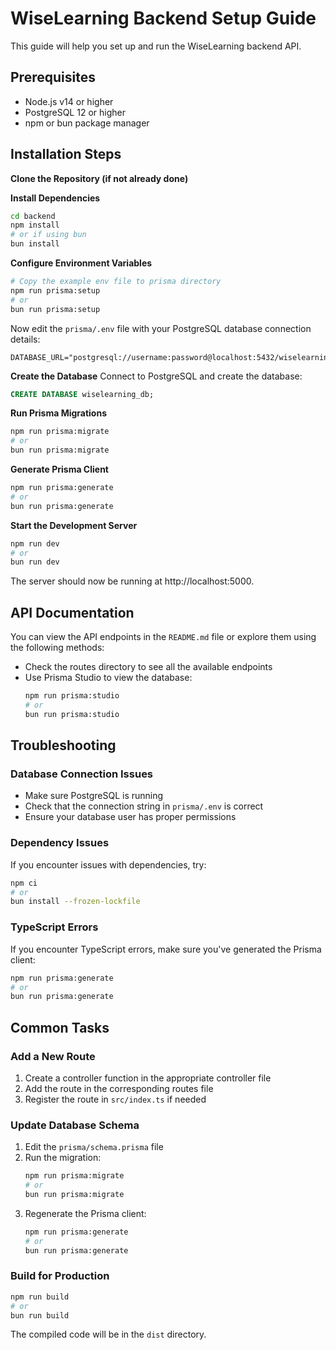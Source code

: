 # WiseLearning Backend Setup Guide

This guide will help you set up and run the WiseLearning backend API.

## Prerequisites

- Node.js v14 or higher
- PostgreSQL 12 or higher
- npm or bun package manager

## Installation Steps


**Clone the Repository (if not already done)**


**Install Dependencies**

```bash
cd backend
npm install
# or if using bun
bun install
```



**Configure Environment Variables**

```bash
# Copy the example env file to prisma directory
npm run prisma:setup
# or
bun run prisma:setup
```

Now edit the `prisma/.env` file with your PostgreSQL database connection details:

```
DATABASE_URL="postgresql://username:password@localhost:5432/wiselearning_db"
```



**Create the Database**
Connect to PostgreSQL and create the database:

```sql
CREATE DATABASE wiselearning_db;
```



**Run Prisma Migrations**

```bash
npm run prisma:migrate
# or
bun run prisma:migrate
```



**Generate Prisma Client**

```bash
npm run prisma:generate
# or
bun run prisma:generate
```



**Start the Development Server**

```bash
npm run dev
# or
bun run dev
```

The server should now be running at http://localhost:5000.


## API Documentation

You can view the API endpoints in the `README.md` file or explore them using the following methods:

- Check the routes directory to see all the available endpoints
- Use Prisma Studio to view the database:
  ```bash
  npm run prisma:studio
  # or
  bun run prisma:studio
  ```

## Troubleshooting

### Database Connection Issues

- Make sure PostgreSQL is running
- Check that the connection string in `prisma/.env` is correct
- Ensure your database user has proper permissions

### Dependency Issues

If you encounter issues with dependencies, try:

```bash
npm ci
# or
bun install --frozen-lockfile
```

### TypeScript Errors

If you encounter TypeScript errors, make sure you've generated the Prisma client:

```bash
npm run prisma:generate
# or
bun run prisma:generate
```

## Common Tasks

### Add a New Route

1. Create a controller function in the appropriate controller file
2. Add the route in the corresponding routes file
3. Register the route in `src/index.ts` if needed

### Update Database Schema

1. Edit the `prisma/schema.prisma` file
2. Run the migration:
   ```bash
   npm run prisma:migrate
   # or
   bun run prisma:migrate
   ```
3. Regenerate the Prisma client:
   ```bash
   npm run prisma:generate
   # or
   bun run prisma:generate
   ```

### Build for Production

```bash
npm run build
# or
bun run build
```

The compiled code will be in the `dist` directory.
